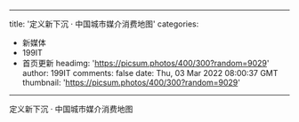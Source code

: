 
---
title: '定义新下沉 · 中国城市媒介消费地图'
categories: 
 - 新媒体
 - 199IT
 - 首页更新
headimg: 'https://picsum.photos/400/300?random=9029'
author: 199IT
comments: false
date: Thu, 03 Mar 2022 08:00:37 GMT
thumbnail: 'https://picsum.photos/400/300?random=9029'
---

<div>   
定义新下沉 · 中国城市媒介消费地图  
</div>
            